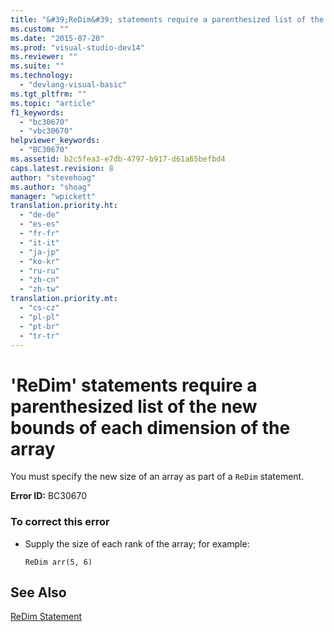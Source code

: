 ```yaml
---
title: "&#39;ReDim&#39; statements require a parenthesized list of the new bounds of each dimension of the array | Microsoft Docs"
ms.custom: ""
ms.date: "2015-07-20"
ms.prod: "visual-studio-dev14"
ms.reviewer: ""
ms.suite: ""
ms.technology: 
  - "devlang-visual-basic"
ms.tgt_pltfrm: ""
ms.topic: "article"
f1_keywords: 
  - "bc30670"
  - "vbc30670"
helpviewer_keywords: 
  - "BC30670"
ms.assetid: b2c5fea3-e7db-4797-b917-d61a65befbd4
caps.latest.revision: 8
author: "stevehoag"
ms.author: "shoag"
manager: "wpickett"
translation.priority.ht: 
  - "de-de"
  - "es-es"
  - "fr-fr"
  - "it-it"
  - "ja-jp"
  - "ko-kr"
  - "ru-ru"
  - "zh-cn"
  - "zh-tw"
translation.priority.mt: 
  - "cs-cz"
  - "pl-pl"
  - "pt-br"
  - "tr-tr"
---
```

# &#39;ReDim&#39; statements require a parenthesized list of the new bounds of each dimension of the array
You must specify the new size of an array as part of a `ReDim` statement.  
  
 **Error ID:** BC30670  
  
### To correct this error  
  
-   Supply the size of each rank of the array; for example:  
  
    ```  
    ReDim arr(5, 6)  
    ```  
  
## See Also  
 [ReDim Statement](../../visual-basic/language-reference/statements/redim-statement.md)
